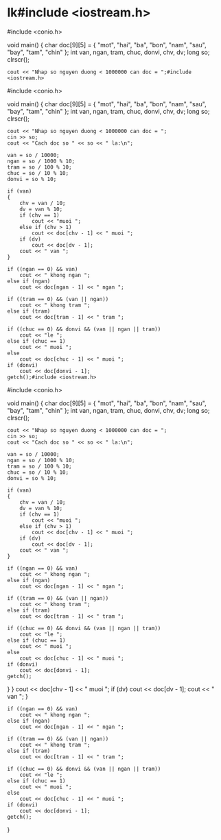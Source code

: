 # lk#include <iostream.h>
#include <conio.h>

void main()
{
	char doc[9][5] = { "mot", "hai", "ba", "bon", "nam", "sau", "bay", "tam", "chin" };
	int van, ngan, tram, chuc, donvi, chv, dv;
	long so;
	clrscr();

	cout << "Nhap so nguyen duong < 1000000 can doc = ";#include <iostream.h>
#include <conio.h>

void main()
{
	char doc[9][5] = { "mot", "hai", "ba", "bon", "nam", "sau", "bay", "tam", "chin" };
	int van, ngan, tram, chuc, donvi, chv, dv;
	long so;
	clrscr();

	cout << "Nhap so nguyen duong < 1000000 can doc = ";
	cin >> so;
	cout << "Cach doc so " << so << " la:\n";

	van = so / 10000;
	ngan = so / 1000 % 10;
	tram = so / 100 % 10;
	chuc = so / 10 % 10;
	donvi = so % 10;

	if (van)
	{
		chv = van / 10;
		dv = van % 10;
		if (chv == 1)
			cout << "muoi ";
		else if (chv > 1)
			cout << doc[chv - 1] << " muoi ";
		if (dv)
			cout << doc[dv - 1];
		cout << " van ";
	}

	if ((ngan == 0) && van)
		cout << " khong ngan ";
	else if (ngan)
		cout << doc[ngan - 1] << " ngan ";

	if ((tram == 0) && (van || ngan))
		cout << " khong tram ";
	else if (tram)
		cout << doc[tram - 1] << " tram ";

	if ((chuc == 0) && donvi && (van || ngan || tram))
		cout << "le ";
	else if (chuc == 1)
		cout << " muoi ";
	else
		cout << doc[chuc - 1] << " muoi ";
	if (donvi)
		cout << doc[donvi - 1];
	getch();#include <iostream.h>
#include <conio.h>

void main()
{
	char doc[9][5] = { "mot", "hai", "ba", "bon", "nam", "sau", "bay", "tam", "chin" };
	int van, ngan, tram, chuc, donvi, chv, dv;
	long so;
	clrscr();

	cout << "Nhap so nguyen duong < 1000000 can doc = ";
	cin >> so;
	cout << "Cach doc so " << so << " la:\n";

	van = so / 10000;
	ngan = so / 1000 % 10;
	tram = so / 100 % 10;
	chuc = so / 10 % 10;
	donvi = so % 10;

	if (van)
	{
		chv = van / 10;
		dv = van % 10;
		if (chv == 1)
			cout << "muoi ";
		else if (chv > 1)
			cout << doc[chv - 1] << " muoi ";
		if (dv)
			cout << doc[dv - 1];
		cout << " van ";
	}

	if ((ngan == 0) && van)
		cout << " khong ngan ";
	else if (ngan)
		cout << doc[ngan - 1] << " ngan ";

	if ((tram == 0) && (van || ngan))
		cout << " khong tram ";
	else if (tram)
		cout << doc[tram - 1] << " tram ";

	if ((chuc == 0) && donvi && (van || ngan || tram))
		cout << "le ";
	else if (chuc == 1)
		cout << " muoi ";
	else
		cout << doc[chuc - 1] << " muoi ";
	if (donvi)
		cout << doc[donvi - 1];
	getch();
}
}
			cout << doc[chv - 1] << " muoi ";
		if (dv)
			cout << doc[dv - 1];
		cout << " van ";
	}

	if ((ngan == 0) && van)
		cout << " khong ngan ";
	else if (ngan)
		cout << doc[ngan - 1] << " ngan ";

	if ((tram == 0) && (van || ngan))
		cout << " khong tram ";
	else if (tram)
		cout << doc[tram - 1] << " tram ";

	if ((chuc == 0) && donvi && (van || ngan || tram))
		cout << "le ";
	else if (chuc == 1)
		cout << " muoi ";
	else
		cout << doc[chuc - 1] << " muoi ";
	if (donvi)
		cout << doc[donvi - 1];
	getch();
}
